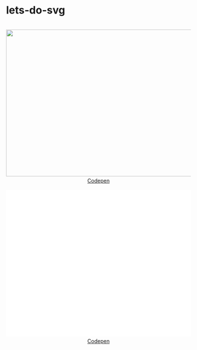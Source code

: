 # lets-do-svg

<div align="center">
	<br>
	<a href="https://codepen.io/tanisha03/pen/vYLMKzM">
		<img src="svg/is_it_a_gif.svg" width="800" height="400">
	</a>
	<br>
	<a href="https://codepen.io/tanisha03/pen/vYLMKzM">
		Codepen
	</a>
</div>

<div align="center">
	<br>
	<a href="https://codepen.io/tanisha03/pen/vYLMKzM">
		<img src="svg/made_with_love.svg" width="800" height="400">
	</a>
	<br>
	<a href="https://codepen.io/tanisha03/pen/vYLMKzM">
		Codepen
	</a>
</div>


